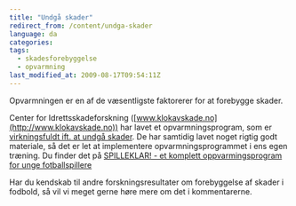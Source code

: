 ```yaml
---
title: "Undgå skader"
redirect_from: /content/undga-skader
language: da
categories:
tags:
  - skadesforebyggelse
  - opvarmning
last_modified_at: 2009-08-17T09:54:11Z
---
```


Opvarmningen er en af de væsentligste faktorerer for at forebygge skader.

Center for Idrettsskadeforskning ([www.klokavskade.no](http://www.klokavskade.no)) har lavet et opvarmningsprogram, som er [virkningsfuldt ift. at undgå skader](http://bjsm.bmj.com/content/44/11/787). De har samtidig lavet noget rigtig godt materiale, så det er let at implementere opvarmningsprogrammet i ens egen træning. Du finder det på [SPILLEKLAR! - et komplett oppvarmingsprogram for unge fotballspillere](http://www.skadefri.no/idretter/fotball/)

Har du kendskab til andre forskningsresultater om forebyggelse af skader i fodbold, så vil vi meget gerne høre mere om det i kommentarerne.
